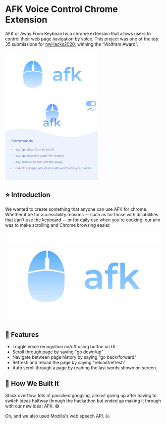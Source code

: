 # AFK Voice Control Chrome Extension
AFK or Away From Keyboard is a chrome extension that allows users to control their web page navigation by voice. This project was one of the top 35 submissions for [nwHacks2020](https://devpost.com/software/afk-bec9g1), winning the “Wolfram Award”.

<img src="images/Banner.png" width="300" title="Banner"> <img src="images/UI.png" width="300" title="UI">

## :star: Introduction 
We wanted to create something that anyone can use AFK for chrome. Whether it be for accessibility reasons -- such as for those with disabilities that can't use the keyboard -- or for daily use when you're cooking, our aim was to make scrolling and Chrome browsing easier.

<img src="images/AFK%20Demo.gif" width="800" title="Banner">

## :pushpin: Features 
* Toggle voice recognition on/off using button on UI
* Scroll through page by saying "go down/up"
* Navigate between page history by saying "go back/forward"
* Refresh and reload the page by saying "reload/refresh"
* Auto scroll through a page by reading the last words shown on screen. 

## :wrench: How We Built It 
Stack overflow, lots of panicked googling, almost giving up after having to switch ideas halfway through the hackathon but ended up making it through with our new idea: AFK. :sweat_smile:

Oh, and we also used Mozilla's web speech API. :thumbsup: